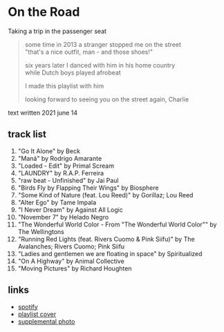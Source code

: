 # On the Road

Taking a trip in the passenger seat

> some time in 2013 a stranger stopped me on the street  
> "that's a nice outfit, man - and those shoes!"
>
> six years later I danced with him in his home country  
> while Dutch boys played afrobeat
>
> I made this playlist with him
>
> looking forward to seeing you on the street again, Charlie

text written 2021 june 14

## track list

1. "Go It Alone" by Beck
2. "Maná" by Rodrigo Amarante
3. "Loaded - Edit" by Primal Scream
4. "LAUNDRY" by R.A.P. Ferreira
5. "raw beat - Unfinished" by Jai Paul
6. "Birds Fly by Flapping Their Wings" by Biosphere
7. "Some Kind of Nature (feat. Lou Reed)" by Gorillaz; Lou Reed
8. "Alter Ego" by Tame Impala
9. "I Never Dream" by Against All Logic
10. "November 7" by Helado Negro
11. "The Wonderful World Color - From "The Wonderful World Color"" by The Wellingtons
12. "Running Red Lights (feat. Rivers Cuomo & Pink Siifu)" by The Avalanches; Rivers Cuomo; Pink Siifu
13. "Ladies and gentlemen we are floating in space" by Spiritualized
14. "On A Highway" by Animal Collective
15. "Moving Pictures" by Richard Houghten

## links

- [spotify](https://open.spotify.com/playlist/3jIObvJbps0GL1eizylGfT)
- [playlist cover](./cover.jpeg)
- [supplemental photo](./supplement.jpeg)
